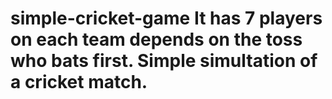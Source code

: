 # simple-cricket-game It has 7 players on each team depends on the toss who bats first. Simple simultation of a cricket match.
